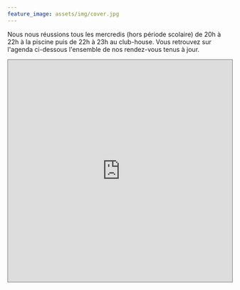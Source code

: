 ```yaml
---
feature_image: assets/img/cover.jpg
---
```


Nous nous réussions tous les mercredis (hors période scolaire) de 20h à 22h à la piscine puis de 22h à 23h au club-house.
Vous retrouvez sur l'agenda ci-dessous l'ensemble de nos rendez-vous tenus à jour.

<iframe src="https://calendar.google.com/calendar/embed?height=500&wkst=2&bgcolor=%23ffffff&ctz=Europe%2FParis&showTz=0&showCalendars=0&showTabs=0&showPrint=0&showDate=1&showNav=1&showTitle=0&mode=AGENDA&title&src=cmlzcGxvbmdlZUBnbWFpbC5jb20&color=%23E67C73" style="border:solid 1px #777" width="100%" height="500" frameborder="0" scrolling="no"></iframe>
